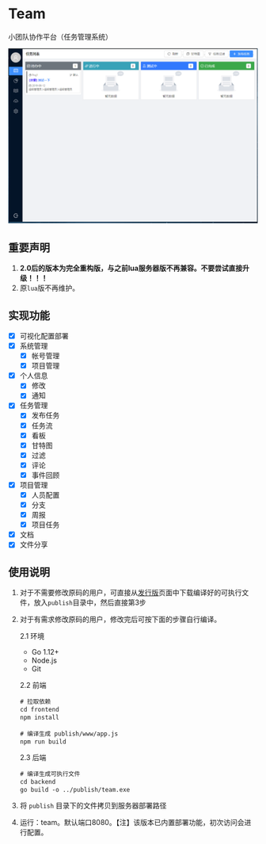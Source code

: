 # Team

小团队协作平台（任务管理系统）

![预览](./Preview.png)

## 重要声明

1. **2.0后的版本为完全重构版，与之前lua服务器版不再兼容。不要尝试直接升级！！！**
2. 原`lua`版不再维护。

## 实现功能

+ [x] 可视化配置部署
+ [x] 系统管理
    - [x] 帐号管理
    - [x] 项目管理
+ [x] 个人信息
    - [x] 修改
    - [x] 通知
+ [x] 任务管理
    - [x] 发布任务
    - [x] 任务流
    - [x] 看板
    - [x] 甘特图
    - [x] 过滤
    - [x] 评论
    - [x] 事件回顾
+ [x] 项目管理
    - [x] 人员配置
    - [x] 分支
    - [x] 周报
    - [x] 项目任务
+ [x] 文档
+ [x] 文件分享

## 使用说明

1. 对于不需要修改原码的用户，可直接从[发行版](https://gitee.com/love_linger/Team/releases)页面中下载编译好的可执行文件，放入`publish`目录中，然后直接第3步

2. 对于有需求修改原码的用户，修改完后可按下面的步骤自行编译。  

    2.1 环境

    * Go 1.12+  
    * Node.js
    * Git  

    2.2 前端

    ```shell
    # 拉取依赖
    cd frontend
    npm install

    # 编译生成 publish/www/app.js
    npm run build
    ```

    2.3 后端

    ```shell
    # 编译生成可执行文件
    cd backend
    go build -o ../publish/team.exe
    ```

3. 将 `publish` 目录下的文件拷贝到服务器部署路径

4. 运行：team。默认端口8080。【注】该版本已内置部署功能，初次访问会进行配置。







